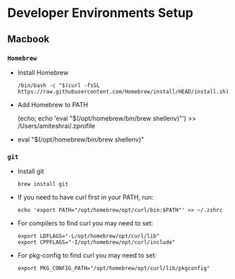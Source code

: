 # Developer Environments Setup

## Macbook

### `Homebrew`

  - Install Homebrew
  
        /bin/bash -c "$(curl -fsSL https://raw.githubusercontent.com/Homebrew/install/HEAD/install.sh)"
  
  -  Add Homebrew to PATH
  
        (echo; echo 'eval "$(/opt/homebrew/bin/brew shellenv)"') >> /Users/amiteshrai/.zprofile

  - eval "$(/opt/homebrew/bin/brew shellenv)"
 
### `git`

  - Install git
  
        brew install git
  
  - If you need to have curl first in your PATH, run:
  
        echo 'export PATH="/opt/homebrew/opt/curl/bin:$PATH"' >> ~/.zshrc
  
  - For compilers to find curl you may need to set:
  
        export LDFLAGS="-L/opt/homebrew/opt/curl/lib"
        export CPPFLAGS="-I/opt/homebrew/opt/curl/include"
  
  - For pkg-config to find curl you may need to set:
  
        export PKG_CONFIG_PATH="/opt/homebrew/opt/curl/lib/pkgconfig"

